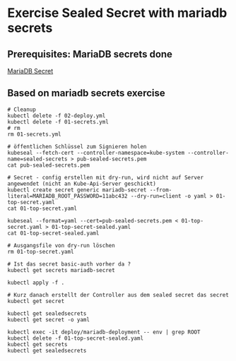 # Exercise Sealed Secret with mariadb secrets  

## Prerequisites: MariaDB secrets done 

[MariaDB Secret](/kubectl-examples/07-mariadb-secret.md)

##  Based on mariadb secrets exercise 

```
# Cleanup
kubectl delete -f 02-deploy.yml
kubectl delete -f 01-secrets.yml
# rm
rm 01-secrets.yml 
```


```
# öffentlichen Schlüssel zum Signieren holen 
kubeseal --fetch-cert --controller-namespace=kube-system --controller-name=sealed-secrets > pub-sealed-secrets.pem
cat pub-sealed-secrets.pem 
```

```
# Secret - config erstellen mit dry-run, wird nicht auf Server angewendet (nicht an Kube-Api-Server geschickt) 
kubectl create secret generic mariadb-secret --from-literal=MARIADB_ROOT_PASSWORD=11abc432 --dry-run=client -o yaml > 01-top-secret.yaml
cat 01-top-secret.yaml 
```

```
kubeseal --format=yaml --cert=pub-sealed-secrets.pem < 01-top-secret.yaml > 01-top-secret-sealed.yaml
cat 01-top-secret-sealed.yaml 

# Ausgangsfile von dry-run löschen 
rm 01-top-secret.yaml

# Ist das secret basic-auth vorher da ? 
kubectl get secrets mariadb-secret  

kubectl apply -f .

# Kurz danach erstellt der Controller aus dem sealed secret das secret 
kubectl get secret

kubectl get sealedsecrets 
kubectl get secret -o yaml
```

```
kubectl exec -it deploy/mariadb-deployment -- env | grep ROOT
kubectl delete -f 01-top-secret-sealed.yaml
kubectl get secrets
kubectl get sealedsecrets 
```
